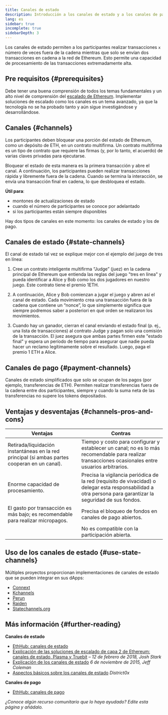 ```yaml
---
title: Canales de estado
description: Introducción a los canales de estado y a los canales de pago como solución de escalado actualmente utilizada por la comunidad de Ethereum.
lang: es
sidebar: true
incomplete: true
sidebarDepth: 3
---
```


Los canales de estado permiten a los participantes realizar transacciones `x` número de veces fuera de la cadena mientras que solo se envían dos transacciones en cadena a la red de Ethereum. Esto permite una capacidad de procesamiento de las transacciones extremadamente alta.

## Pre requisitos {#prerequisites}

Debe tener una buena comprensión de todos los temas fundamentales y un alto nivel de comprensión del [escalado de Ethereum](/developers/docs/scaling/). Implementar soluciones de escalado como los canales es un tema avanzado, ya que la tecnología no se ha probado tanto y aún sigue investigándose y desarrollándose.

## Canales {#channels}

Los participantes deben bloquear una porción del estado de Ethereum, como un depósito de ETH, en un contrato multifirma. Un contrato multifirma es un tipo de contrato que requiere las firmas (y, por lo tanto, el acuerdo) de varias claves privadas para ejecutarse.

Bloquear el estado de esta manera es la primera transacción y abre el canal. A continuación, los participantes pueden realizar transacciones rápida y libremente fuera de la cadena. Cuando se termina la interacción, se envía una transacción final en cadena, lo que desbloquea el estado.

**Útil para**:

- montones de actualizaciones de estado
- cuando el número de participantes se conoce por adelantado
- si los participantes están siempre disponibles

Hay dos tipos de canales en este momento: los canales de estado y los de pago.

## Canales de estado {#state-channels}

El canal de estado tal vez se explique mejor con el ejemplo del juego de tres en línea:

1. Cree un contrato inteligente multifirma “Judge” (juez) en la cadena principal de Ethereum que entienda las reglas del juego "tres en línea" y pueda identificar a Alice y Bob como los dos jugadores en nuestro juego. Este contrato tiene el premio 1ETH.

2. A continuación, Alice y Bob comienzan a jugar el juego y abren así el canal de estado. Cada movimiento crea una transacción fuera de la cadena que contiene un “nonce”, lo que simplemente significa que siempre podremos saber a posteriori en qué orden se realizaron los movimientos.

3. Cuando hay un ganador, cierran el canal enviando el estado final (p. ej., una lista de transacciones) al contrato Judge y pagan solo una comisión de la transacción. El juez asegura que ambas partes firmen este "estado final" y espera un período de tiempo para asegurar que nadie pueda hacer un reclamo legítimamente sobre el resultado. Luego, paga el premio 1 ETH a Alice.

## Canales de pago {#payment-channels}

Canales de estado simplificados que solo se ocupan de los pagos (por ejemplo, transferencias de ETH). Permiten realizar transferencias fuera de la cadena entre dos participantes, siempre y cuando la suma neta de las transferencias no supere los tokens depositados.

## Ventajas y desventajas {#channels-pros-and-cons}

| Ventajas                                                                                      | Contras                                                                                                                                                      |
| --------------------------------------------------------------------------------------------- | ------------------------------------------------------------------------------------------------------------------------------------------------------------ |
| Retirada/liquidación instantáneas en la red principal (si ambas partes cooperan en un canal). | Tiempo y costo para configurar y establecer un canal; no es lo más recomendable para realizar transacciones ocasionales entre usuarios arbitrarios.          |
| Enorme capacidad de procesamiento.                                                            | Precisa la vigilancia periódica de la red (requisito de vivacidad) o delegar esta responsabilidad a otra persona para garantizar la seguridad de sus fondos. |
| El gasto por transacción es más bajo; es recomendable para realizar micropagos.               | Precisa el bloqueo de fondos en canales de pago abiertos.                                                                                                    |
|                                                                                               | No es compatible con la participación abierta.                                                                                                               |

## Uso de los canales de estado {#use-state-channels}

Múltiples proyectos proporcionan implementaciones de canales de estado que se pueden integrar en sus dApps:

- [Connext](https://connext.network/)
- [Kchannels](https://www.kchannels.io/)
- [Perun](https://perun.network/)
- [Raiden](https://raiden.network/)
- [Statechannels.org](https://statechannels.org/)

## Más información {#further-reading}

**Canales de estado**

- [EthHub: canales de estado](https://docs.ethhub.io/ethereum-roadmap/layer-2-scaling/state-channels/)
- [Explicación de las soluciones de escalado de capa 2 de Ethereum: canales de estado, Plasma y Truebit](https://medium.com/l4-media/making-sense-of-ethereums-layer-2-scaling-solutions-state-channels-plasma-and-truebit-22cb40dcc2f4) _– 12 de febrero de 2018, Josh Stark_
- [Explicación de los canales de estado](https://www.jeffcoleman.ca/state-channels/) _6 de noviembre de 2015, Jeff Coleman_
- [Aspectos básicos sobre los canales de estado](https://education.district0x.io/general-topics/understanding-ethereum/basics-state-channels/) _District0x_

**Canales de pago**

- [EthHub: canales de pago](https://docs.ethhub.io/ethereum-roadmap/layer-2-scaling/payment-channels/)

_¿Conoce algún recurso comunitario que lo haya ayudado? Edite esta página y añádalo._
